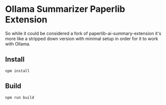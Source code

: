 # Ollama Summarizer Paperlib Extension

So while it could be considered a fork of paperlib-ai-summary-extension it's more like a stripped down version with minimal setup in order for it to work with Ollama.

## Install
`npm install`

## Build
`npm run build`

